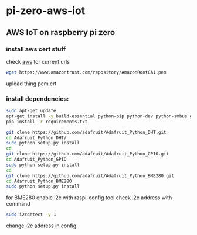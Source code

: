 # pi-zero-aws-iot
## AWS IoT on raspberry pi zero

### install aws cert stuff
check [aws](https://docs.aws.amazon.com/iot/latest/developerguide/server-authentication.html#server-authentication-certs) for current urls
```bash
wget https://www.amazontrust.com/repository/AmazonRootCA1.pem
```
upload thing pem.crt

### install dependencies:
```bash
sudo apt-get update
apt-get install -y build-essential python-pip python-dev python-smbus git
pip install -r requirements.txt 

git clone https://github.com/adafruit/Adafruit_Python_DHT.git
cd Adafruit_Python_DHT/
sudo python setup.py install
cd
git clone https://github.com/adafruit/Adafruit_Python_GPIO.git
cd Adafruit_Python_GPIO
sudo python setup.py install
cd
git clone https://github.com/adafruit/Adafruit_Python_BME280.git
cd Adafruit_Python_BME280
sudo python setup.py install
```

for BME280 enable i2c with raspi-config tool
check i2c address with command
```bash
sudo i2cdetect -y 1
```
change i2c address in config
